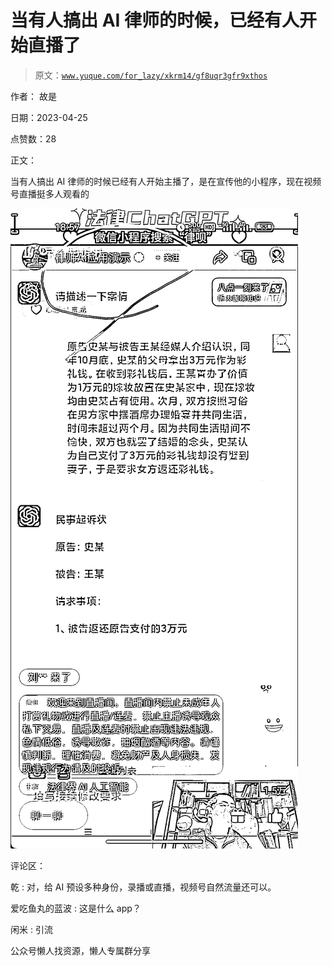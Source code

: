 # 当有人搞出 AI 律师的时候，已经有人开始直播了

> 原文：[`www.yuque.com/for_lazy/xkrm14/gf8uqr3gfr9xthos`](https://www.yuque.com/for_lazy/xkrm14/gf8uqr3gfr9xthos)



作者： 故是



日期：2023-04-25



点赞数：28



正文：



当有人搞出 AI 律师的时候已经有人开始主播了，是在宣传他的小程序，现在视频号直播挺多人观看的



![](img/de9425c51a220f23f146b477cdf1ae4d.png)  

评论区：



乾 : 对，给 AI 预设多种身份，录播或直播，视频号自然流量还可以。



爱吃鱼丸的蓝波 : 这是什么 app？



闲米 : 引流



公众号懒人找资源，懒人专属群分享

